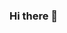 ### Hi there 👋

<!--
**bugrahankaramollaoglu/bugrahankaramollaoglu** is a ✨ _special_ ✨ repository because its `README.md` (this file) appears on your GitHub profile.

<img alt="42" src="https://img.shields.io/badge/42-000000?style=plastic&logo=42&logoColor=white" />
